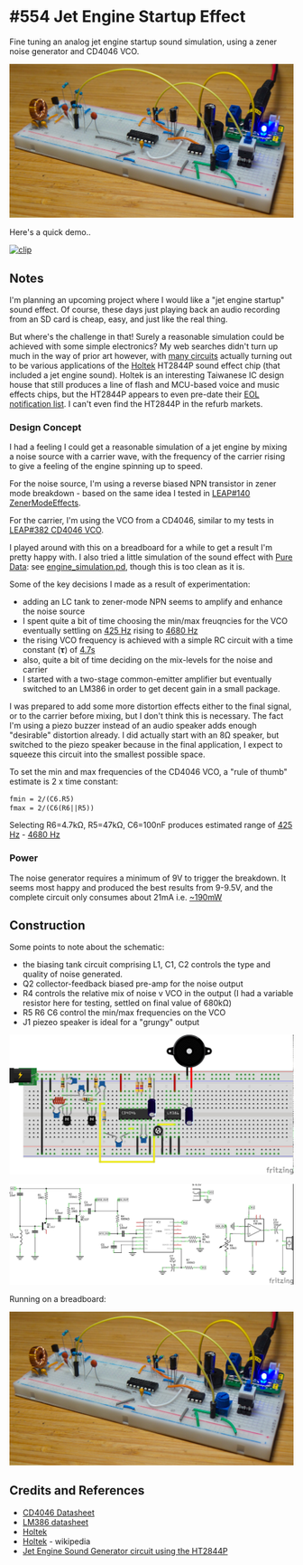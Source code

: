 # #554 Jet Engine Startup Effect

Fine tuning an analog jet engine startup sound simulation, using a zener noise generator and CD4046 VCO.

![Build](./assets/JetEngine_build.jpg?raw=true)

Here's a quick demo..

[![clip](https://img.youtube.com/vi/XU06NOCgH_g/0.jpg)](https://www.youtube.com/watch?v=XU06NOCgH_g)

## Notes

I'm planning an upcoming project where I would like a "jet engine startup" sound effect.
Of course, these days just playing back an audio recording from an SD card is cheap, easy,
and just like the real thing.

But where's the challenge in that! Surely a reasonable simulation could be achieved with some simple electronics?
My web searches didn't turn up much in the way of prior art however, with
[many circuits](http://www.circuitstoday.com/jet-engine-sound-generator)
actually turning out to be various applications of the
[Holtek](https://www.holtek.com/producthome) HT2844P sound effect chip (that included a jet engine sound).
Holtek is an interesting Taiwanese IC design house that still produces a line of flash and MCU-based voice and music effects
chips, but the HT2844P appears to even pre-date their [EOL notification list](https://www.holtek.com/en/eol_notification_expired_products).
I can't even find the HT2844P in the refurb markets.

### Design Concept

I had a feeling I could get a reasonable simulation of a jet engine by mixing a noise source with a carrier wave,
with the frequency of the carrier rising to give a feeling of the engine spinning up to speed.

For the noise source, I'm using a reverse biased NPN transistor in zener mode breakdown -
based on the same idea I tested in [LEAP#140 ZenerModeEffects](../ZenerModeEffects).

For the carrier, I'm using the VCO from a CD4046,  similar to my tests in [LEAP#382 CD4046 VCO](../../../Electronics101/CD4046/VCO).

I played around with this on a breadboard for a while to get a result I'm pretty happy with.
I also tried a little simulation of the sound effect with [Pure Data](https://puredata.info/): see [engine_simulation.pd](./engine_simulation.pd),
though this is too clean as it is.

Some of the key decisions I made as a result of experimentation:

* adding an LC tank to zener-mode NPN seems to amplify and enhance the noise source
* I spent quite a bit of time choosing the min/max freuqncies for the VCO eventually settling on [425 Hz](https://www.wolframalpha.com/input/?i=2%2F%28100nF+*47k%CE%A9%29) rising to [4680 Hz](https://www.wolframalpha.com/input/?i=2%2F%28100nF+*1%2F%281%2F47k%CE%A9%2B1%2F4.7k%CE%A9%29%29)
* the rising VCO frequency is achieved with a simple RC circuit with a time constant (𝛕) of [4.7s](https://www.wolframalpha.com/input/?i=100k%CE%A9*47%C2%B5F)
* also, quite a bit of time deciding on the mix-levels for the noise and carrier
* I started with a two-stage common-emitter amplifier but eventually switched to an LM386 in order to get decent gain in a small package.

I was prepared to add some more distortion effects either to the final signal, or to the carrier before mixing,
but I don't think this is necessary. The fact I'm using a piezo buzzer instead of an audio speaker adds enough
"desirable" distortion already. I did actually start with an 8Ω speaker, but switched to the piezo speaker
because in the final application, I expect to squeeze this circuit into the smallest possible space.

To set the min and max frequencies of the CD4046 VCO, a "rule of thumb" estimate is 2 x time constant:

    fmin = 2/(C6.R5)
    fmax = 2/(C6(R6||R5))

Selecting R6=4.7kΩ, R5=47kΩ, C6=100nF produces estimated range of
[425 Hz](https://www.wolframalpha.com/input/?i=2%2F%28100nF+*47k%CE%A9%29) -
[4680 Hz](https://www.wolframalpha.com/input/?i=2%2F%28100nF+*1%2F%281%2F47k%CE%A9%2B1%2F4.7k%CE%A9%29%29)

### Power

The noise generator requires a minimum of 9V to trigger the breakdown. It seems most happy and produced the best results from 9-9.5V,
and the complete circuit only consumes about 21mA i.e. [~190mW](https://www.wolframalpha.com/input/?i=21mA*9V)

## Construction

Some points to note about the schematic:

* the biasing tank circuit comprising L1, C1, C2 controls the type and quality of noise generated.
* Q2 collector-feedback biased pre-amp for the noise output
* R4 controls the relative mix of noise v VCO in the output (I had a variable resistor here for testing, settled on final value of 680kΩ)
* R5 R6 C6 control the min/max frequencies on the VCO
* J1 piezeo speaker is ideal for a "grungy" output

![Breadboard](./assets/JetEngine_bb.jpg?raw=true)

![Schematic](./assets/JetEngine_schematic.jpg?raw=true)

Running on a breadboard:

![Build](./assets/JetEngine_build.jpg?raw=true)

## Credits and References

* [CD4046 Datasheet](https://www.futurlec.com/4000Series/CD4046.shtml)
* [LM386 datasheet](https://www.futurlec.com/Linear/LM386N-3.shtml)
* [Holtek](https://www.holtek.com/producthome)
* [Holtek](https://en.wikipedia.org/wiki/Holtek) - wikipedia
* [Jet Engine Sound Generator circuit using the HT2844P](http://www.circuitstoday.com/jet-engine-sound-generator)
